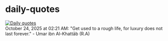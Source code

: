 # daily-quotes
[![Daily quotes](https://github.com/ceepu8/daily-quotes/actions/workflows/daily-quote.yml/badge.svg)](https://github.com/ceepu8/daily-quotes/actions/workflows/daily-quote.yml)<br/>
October 24, 2025 at 02:21 AM: "Get used to a rough life, for luxury does not last forever." - Umar ibn Al-Khattāb (R.A)
